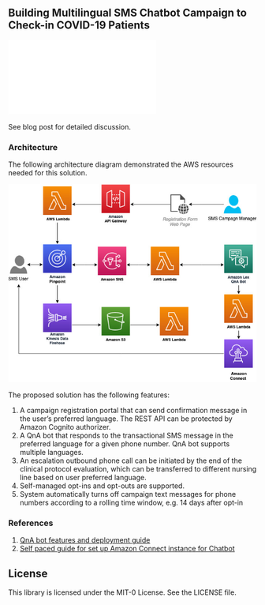 ## Building Multilingual SMS Chatbot Campaign to Check-in COVID-19 Patients

![Sample SMS conversation screenshot](Figures/screenshot.pgn?raw=true)

See blog post for detailed discussion. 

### Architecture

The following architecture diagram demonstrated the AWS resources needed for this solution. 

![Architecture Diagram](Figures/architecture.jpg?raw=true)

The proposed solution has the following features:

1. A campaign registration portal that can send confirmation message in the user’s preferred language. The REST API can be protected by Amazon Cognito authorizer.
2. A QnA bot that responds to the transactional SMS message in the preferred language for a given phone number. QnA bot supports multiple languages.
3. An escalation outbound phone call can be initiated by the end of the clinical protocol evaluation, which can be transferred to different nursing line based on user preferred language.
4. Self-managed opt-ins and opt-outs are supported.
5. System automatically turns off campaign text messages for phone numbers according to a rolling time window, e.g. 14 days after opt-in 

### References

1. [QnA bot features and deployment guide](https://aws.amazon.com/blogs/machine-learning/creating-a-question-and-answer-bot-with-amazon-lex-and-amazon-alexa/)
2. [Self paced guide for set up Amazon Connect instance for Chatbot](https://rise.articulate.com/share/MhzJNhlCBWc6ptgK4As_ZQ9HlbAnEPs_#/lessons/gYp533WHnrvJTYCrDBVvhaVXJXUcd0gA)

## License

This library is licensed under the MIT-0 License. See the LICENSE file.

